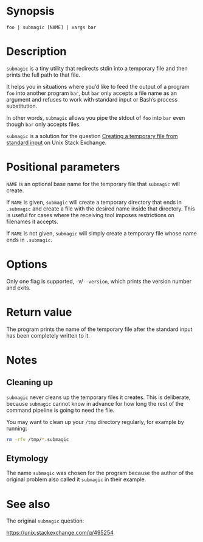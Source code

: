 <!-- markdownlint-configure-file { "MD041": { "level": 1 } } -->

# Synopsis

```shell
foo | submagic [NAME] | xargs bar
```

# Description

`submagic` is a tiny utility that redirects stdin into a temporary file and then prints the full path to that file.

It helps you in situations where you’d like to feed the output of a program `foo` into another program `bar`, but `bar` only accepts a file name as an argument and refuses to work with standard input or Bash’s process substitution.

In other words, `submagic` allows you pipe the stdout of `foo` into `bar` even though `bar` only accepts files.

`submagic` is a solution for the question [Creating a temporary file from standard input](https://unix.stackexchange.com/q/495254) on Unix Stack Exchange.

# Positional parameters

`NAME` is an optional base name for the temporary file that `submagic` will create.

If `NAME` is given, `submagic` will create a temporary directory that ends in `.submagic` and create a file with the desired name inside that directory. This is useful for cases where the receiving tool imposes restrictions on filenames it accepts.

If `NAME` is not given, `submagic` will simply create a temporary file whose name ends in `.submagic`.

# Options

Only one flag is supported, `-V`/`--version`, which prints the version number and exits.

# Return value

The program prints the name of the temporary file after the standard input has been completely written to it.

# Notes

## Cleaning up

`submagic` never cleans up the temporary files it creates. This is deliberate, because `submagic` cannot know in advance for how long the rest of the command pipeline is going to need the file.

You may want to clean up your `/tmp` directory regularly, for example by running:

```sh
rm -rfv /tmp/*.submagic
```

## Etymology

The name `submagic` was chosen for the program because the author of the original problem also called it `submagic` in their example.

# See also

The original `submagic` question:

<https://unix.stackexchange.com/q/495254>
